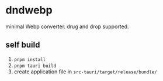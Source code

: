 # dndwebp

minimal Webp converter. drug and drop supported.

## self build
1. `pnpm install`
2. `pnpm tauri build`
3. create application file in `src-tauri/target/release/bundle/`
